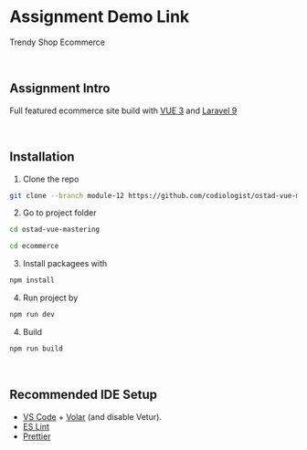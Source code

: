 # Assignment Demo Link 
Trendy Shop Ecommerce

<br/>

## Assignment Intro
Full featured ecommerce site build with [VUE 3](https://code.visualstudio.com/) and [Laravel 9](https://laravel.com/docs/9.x/)

<br/>

## Installation

1. Clone the repo

```sh
git clone --branch module-12 https://github.com/codiologist/ostad-vue-mastering.git
```

2. Go to project folder
```sh
cd ostad-vue-mastering
```
```sh
cd ecommerce
```

3. Install packagees with
```sh
npm install
```

4. Run project by
```sh
npm run dev
```

4. Build
```sh
npm run build
```

<br/>


## Recommended IDE Setup

- [VS Code](https://code.visualstudio.com/) + [Volar](https://marketplace.visualstudio.com/items?itemName=Vue.volar) (and disable Vetur).
- [ES Lint](https://eslint.org/)
- [Prettier](https://prettier.io/)
